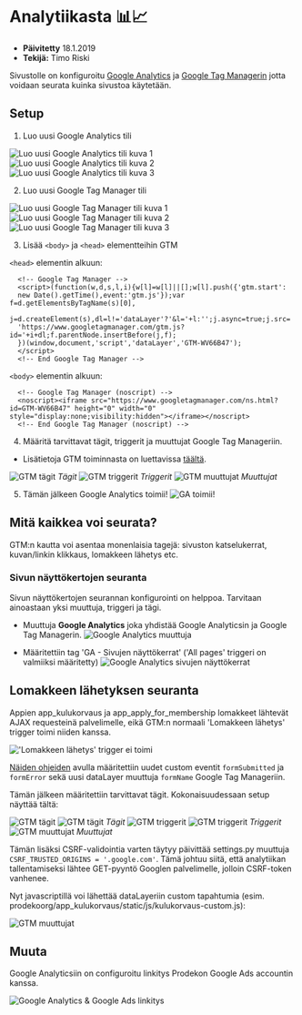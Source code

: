 # Analytiikasta :bar_chart::chart_with_upwards_trend:

- **Päivitetty** 18.1.2019
- **Tekijä:** Timo Riski

Sivustolle on konfiguroitu [Google Analytics](https://analytics.google.com) ja [Google Tag Managerin](https://tagmanager.google.com) jotta voidaan seurata kuinka sivustoa käytetään. 

## Setup

1. Luo uusi Google Analytics tili

![Luo uusi Google Analytics tili kuva 1](images/analytics/ga-account-1.png)
![Luo uusi Google Analytics tili kuva 2](images/analytics/ga-account-2.png)
![Luo uusi Google Analytics tili kuva 3](images/analytics/ga-account-3.png)

2. Luo uusi Google Tag Manager tili

![Luo uusi Google Tag Manager tili kuva 1](images/analytics/gtm-account-1.png)
![Luo uusi Google Tag Manager tili kuva 2](images/analytics/gtm-account-2.png)
![Luo uusi Google Tag Manager tili kuva 3](images/analytics/gtm-account-3.png)

3. Lisää `<body>` ja `<head>` elementteihin GTM

`<head>` elementin alkuun:
```
  <!-- Google Tag Manager -->
  <script>(function(w,d,s,l,i){w[l]=w[l]||[];w[l].push({'gtm.start':
  new Date().getTime(),event:'gtm.js'});var f=d.getElementsByTagName(s)[0],
  j=d.createElement(s),dl=l!='dataLayer'?'&l='+l:'';j.async=true;j.src=
  'https://www.googletagmanager.com/gtm.js?id='+i+dl;f.parentNode.insertBefore(j,f);
  })(window,document,'script','dataLayer','GTM-WV66B47');
  </script>
  <!-- End Google Tag Manager -->
```

`<body>` elementin alkuun:
```
  <!-- Google Tag Manager (noscript) -->
  <noscript><iframe src="https://www.googletagmanager.com/ns.html?id=GTM-WV66B47" height="0" width="0" style="display:none;visibility:hidden"></iframe></noscript>
  <!-- End Google Tag Manager (noscript) -->
```

4. Määritä tarvittavat tägit, triggerit ja muuttujat Google Tag Manageriin. 
- Lisätietoja GTM toiminnasta on luettavissa [täältä](https://support.google.com/tagmanager/answer/6102821?hl=fi).

![GTM tägit](images/analytics/gtm-tags.png)
*Tägit*
![GTM triggerit](images/analytics/gtm-triggers.png)
*Triggerit*
![GTM muuttujat](images/analytics/gtm-variables.png)
*Muuttujat*

5. Tämän jälkeen Google Analytics toimii!
![GA toimii!](images/analytics/ga.png)

## Mitä kaikkea voi seurata?

GTM:n kautta voi asentaa monenlaisia tagejä: sivuston katselukerrat, kuvan/linkin klikkaus, lomakkeen lähetys etc.

### Sivun näyttökertojen seuranta

Sivun näyttökertojen seurannan konfigurointi on helppoa. Tarvitaan ainoastaan yksi muuttuja, triggeri ja tägi.

- Muuttuja __Google Analytics__ joka yhdistää Google Analyticsin ja Google Tag Managerin.
![Google Analytics muuttuja](images/analytics/gtm-google-analytics-variable.png)

- Määritettiin tag 'GA - Sivujen näyttökerrat' ('All pages' triggeri on valmiiksi määritetty)
![Google Analytics sivujen näyttökerrat](images/analytics/gtm-pageviews.png)

## Lomakkeen lähetyksen seuranta

Appien app_kulukorvaus ja app_apply_for_membership lomakkeet lähtevät AJAX requesteinä palvelimelle, eikä GTM:n normaali 'Lomakkeen lähetys' trigger toimi niiden kanssa.

!['Lomakkeen lähetys' trigger ei toimi](images/analytics/gtm-trigger-formsubmission.png)

[Näiden ohjeiden](https://www.clickinsight.ca/blog/tracking-form-submissions-gtm) avulla määritettiin uudet custom eventit `formSubmitted` ja `formError` sekä uusi dataLayer muuttuja `formName` Google Tag Manageriin.

Tämän jälkeen määritettiin tarvittavat tägit. Kokonaisuudessaan setup näyttää tältä:

![GTM tägit](images/analytics/gtm-form-success-tag.png)
![GTM tägit](images/analytics/gtm-form-error-tag.png)
*Tägit*
![GTM triggerit](images/analytics/gtm-form-success-trigger.png)
![GTM triggerit](images/analytics/gtm-form-error-trigger.png)
*Triggerit*
![GTM muuttujat](images/analytics/gtm-datalayer-variable.png)
*Muuttujat*

Tämän lisäksi CSRF-validointia varten täytyy päivittää settings.py muuttuja `CSRF_TRUSTED_ORIGINS = '.google.com'`. Tämä johtuu siitä, että analytiikan tallentamiseksi lähtee GET-pyyntö Googlen palvelimelle, jolloin CSRF-token vanhenee.

Nyt javascriptillä voi lähettää dataLayeriin custom tapahtumia (esim. prodekoorg/app_kulukorvaus/static/js/kulukorvaus-custom.js):

![GTM muuttujat](images/analytics/gtm-datalayer-javascript.png)

## Muuta

Google Analyticsiin on configuroitu linkitys Prodekon Google Ads accountin kanssa.

![Google Analytics & Google Ads linkitys](images/analytics/google-ads-linkitys.png)
